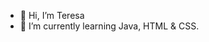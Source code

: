 - 👋 Hi, I’m Teresa
- 🌱 I’m currently learning Java, HTML & CSS.

<!---
tvuac/tvuac is a ✨ special ✨ repository because its `README.md` (this file) appears on your GitHub profile.
You can click the Preview link to take a look at your changes.
--->
